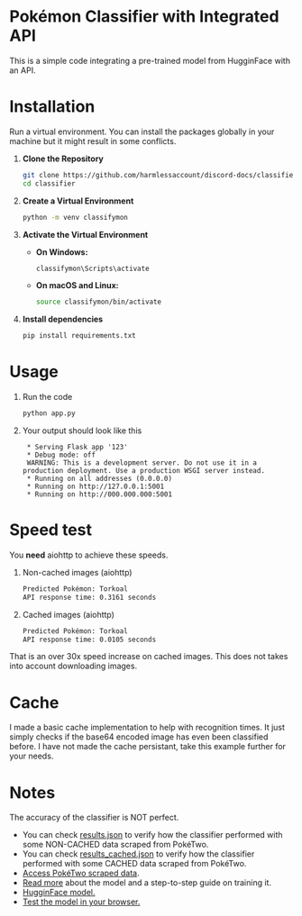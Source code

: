 # Pokémon Classifier with Integrated API

This is a simple code integrating a pre-trained model from HugginFace with an API.

# Installation

Run a virtual environment. You can install the packages globally in your machine but it might result in some conflicts.

1. **Clone the Repository**

   ```bash
   git clone https://github.com/harmlessaccount/discord-docs/classifier
   cd classifier
   ```
2. **Create a Virtual Environment**
    ```bash
    python -m venv classifymon
    ```
3. **Activate the Virtual Environment**

   - **On Windows:**

     ```bash
     classifymon\Scripts\activate
     ```

   - **On macOS and Linux:**

     ```bash
     source classifymon/bin/activate
     ```
4. **Install dependencies**
   ```bash
   pip install requirements.txt
   ```

# Usage

1. Run the code
   ```bash
   python app.py
   ```
2. Your output should look like this
   ```
    * Serving Flask app '123'
    * Debug mode: off
    WARNING: This is a development server. Do not use it in a production deployment. Use a production WSGI server instead.
    * Running on all addresses (0.0.0.0)
    * Running on http://127.0.0.1:5001
    * Running on http://000.000.000:5001
    ```

# Speed test
You **need** aiohttp to achieve these speeds.

1. Non-cached images (aiohttp)
   ```bash
   Predicted Pokémon: Torkoal
   API response time: 0.3161 seconds
   ```
2. Cached images (aiohttp)
   ```bash
   Predicted Pokémon: Torkoal
   API response time: 0.0105 seconds
   ```

That is an over 30x speed increase on cached images. This does not takes into account downloading images.

# Cache

I made a basic cache implementation to help with recognition times. It just simply checks if the base64 encoded image has even been classified before. I have not made the cache persistant, take this example further for your needs.

# Notes

The accuracy of the classifier is NOT perfect. 
- You can check [results.json](https://github.com/harmlessaccount/discord-docs/blob/main/classifier/results.json) to verify how the classifier performed with some NON-CACHED data scraped from PokéTwo. 
- You can check [results_cached.json](https://github.com/harmlessaccount/discord-docs/blob/main/classifier/results_cached.json) to verify how the classifier performed with some CACHED data scraped from PokéTwo.
- [Access PokéTwo scraped data](https://github.com/SmartGuy09/Poketwo-Data/tree/main).
- [Read more](https://medium.com/@imjeffhi4/tutorial-using-vision-transformer-vit-to-create-a-pok%C3%A9mon-classifier-cb3f26ff2c20) about the model and a step-to-step guide on training it.
- [HugginFace model.](https://medium.com/@imjeffhi4/tutorial-using-vision-transformer-vit-to-create-a-pok%C3%A9mon-classifier-cb3f26ff2c20)
- [Test the model in your browser.](https://huggingface.co/spaces/TroglodyteDerivations/Pokemon_Classifier_Variant_5)
